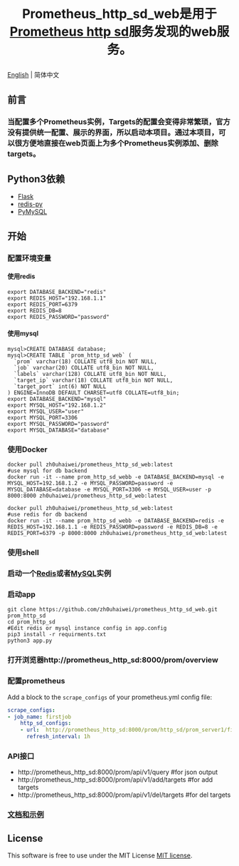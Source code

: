 # <p align="center">Prometheus_http_sd_web是用于<a href="https://prometheus.io/docs/prometheus/latest/http_sd/">Prometheus http sd</a>服务发现的web服务。</p>

[English](README.md) | 简体中文

## 前言
### 当配置多个Prometheus实例，Targets的配置会变得非常繁琐，官方没有提供统一配置、展示的界面，所以启动本项目。通过本项目，可以很方便地直接在web页面上为多个Prometheus实例添加、删除targets。

## Python3依赖
- <a href="https://flask.palletsprojects.com/en/2.3.x/">Flask</a>
- <a href="https://pypi.org/project/redis/">redis-py</a>
- <a href="https://github.com/PyMySQL/PyMySQL">PyMySQL</a>

## 开始
### 配置环境变量
#### 使用redis
```shell
export DATABASE_BACKEND="redis"
export REDIS_HOST="192.168.1.1"
export REDIS_PORT=6379
export REDIS_DB=8
export REDIS_PASSWORD="password"
```
#### 使用mysql
```shell
mysql>CREATE DATABASE database;
mysql>CREATE TABLE `prom_http_sd_web` (
  `prom` varchar(18) COLLATE utf8_bin NOT NULL,
  `job` varchar(20) COLLATE utf8_bin NOT NULL,
  `labels` varchar(128) COLLATE utf8_bin NOT NULL,
  `target_ip` varchar(18) COLLATE utf8_bin NOT NULL,
  `target_port` int(6) NOT NULL
) ENGINE=InnoDB DEFAULT CHARSET=utf8 COLLATE=utf8_bin;
export DATABASE_BACKEND="mysql"
export MYSQL_HOST="192.168.1.2"
export MYSQL_USER="user"
export MYSQL_PORT=3306
export MYSQL_PASSWORD="password"
export MYSQL_DATABASE="database"
```
### 使用Docker
```shell
docker pull zh0uhaiwei/prometheus_http_sd_web:latest
#use mysql for db backend
docker run -it --name prom_http_sd_webb -e DATABASE_BACKEND=mysql -e MYSQL_HOST=192.168.1.2 -e MYSQL_PASSWORD=password -e MYSQL_DATABASE=database -e MYSQL_PORT=3306 -e MYSQL_USER=user -p 8000:8000 zh0uhaiwei/prometheus_http_sd_web:latest
```
```shell
docker pull zh0uhaiwei/prometheus_http_sd_web:latest
#use redis for db backend
docker run -it --name prom_http_sd_webb -e DATABASE_BACKEND=redis -e REDIS_HOST=192.168.1.1 -e REDIS_PASSWORD=password -e REDIS_DB=8 -e REDIS_PORT=6379 -p 8000:8000 zh0uhaiwei/prometheus_http_sd_web:latest
```
### 使用shell
### 启动一个<a href="https://redis.io/docs/getting-started/">Redis</a>或者<a href="https://docs.oracle.com/en-us/iaas/mysql-database/doc/getting-started.html">MySQL</a>实例
### 启动app
```shell
git clone https://github.com/zh0uhaiwei/prometheus_http_sd_web.git prom_http_sd
cd prom_http_sd
#Edit redis or mysql instance config in app.config
pip3 install -r requirments.txt
python3 app.py
```
### 打开浏览器http://prometheus_http_sd:8000/prom/overview
### 配置prometheus
Add a block to the `scrape_configs` of your prometheus.yml config file:
```yaml
scrape_configs:
- job_name: firstjob
    http_sd_configs:
    - url:  http://prometheus_http_sd:8000/prom/http_sd/prom_server1/firstjob
      refresh_interval: 1h
```
### API接口
- http://prometheus_http_sd:8000/prom/api/v1/query #for json output
- http://prometheus_http_sd:8000/prom/api/v1/add/targets #for add targets
- http://prometheus_http_sd:8000/prom/api/v1/del/targets #for del targets

### <a href="https://github.com/zh0uhaiwei/prometheus_http_sd_web/blob/main/docs/Examples.md">文档和示例</a>

## License

This software is free to use under the MIT License [MIT license](/LICENSE).
